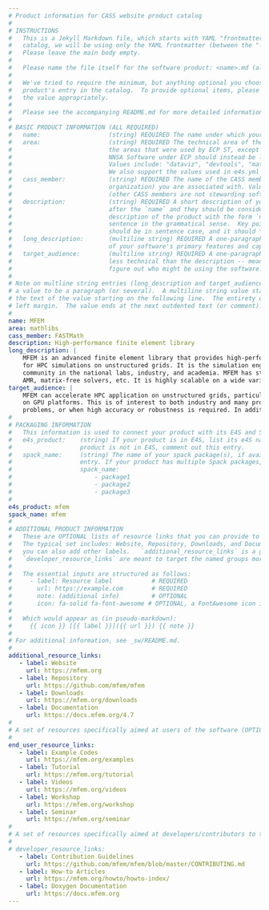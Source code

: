```yaml
---
# Product information for CASS website product catalog
#
# INSTRUCTIONS
#   This is a Jekyll Markdown file, which starts with YAML "frontmatter." For the product
#   catalog, we will be using only the YAML frontmatter (between the "---" seperators).
#   Please leave the main body empty.
#
#   Please name the file itself for the software product: <name>.md (all lowercase)
#
#   We've tried to require the minimum, but anything optional you choose to add will enrich your
#   product's entry in the catalog.  To provide optional items, please uncomment the keys and complete
#   the value appropriately.
#
#   Please see the accompanying README.md for more detailed information and guidance.
#
# BASIC PRODUCT INFORMATION (ALL REQUIRED)
#   name:                   (string) REQUIRED The name under which your product should appear in the catalog
#   area:                   (string) REQUIRED The technical area of the product.  For now, we are using
#                           the areas that were used by ECP ST, except that anything that was categorized as
#                           NNSA Software under ECP should instead be listed under the appropriate "real" area:
#                           Values include: "dataviz", "devtools", "mathlibs", "pmr", "sweco".
#                           We also support the values used in e4s.yml files, though we prefer those above.
#   cass_member:            (string) REQUIRED The name of the CASS member organization (aka software stewardship
#                           organization) you are associated with. Values include: "FASTMath", "PEOS", "RAPIDS", "S4PST", "STEP".
#                           (other CASS members are not stewarding software products, as far as we know: COLABS, CORSA, SWAS)
#   description:            (string) REQUIRED A short description of your software.  The `description` is always shown immediately
#                           after the `name` and they should be considered together as, in effect constructing a sentence-length
#                           description of the product with the form `name: desciption`.  However it does not need to be a complete
#                           sentence in the grammatical sense.  Key points: The `description` should *not* repeat the `name`, it
#                           should be in sentence case, and it should *not* end with a period.
#   long_description:       (multiline string) REQUIRED A one-paragraph description of your software. A brief, moderately technical description
#                           of your software's primary features and capabilities.
#   target_audience:        (multiline string) REQUIRED A one-paragraph description of who should be interested in your software.  This should be
#                           less technical than the description -- meant to guide someone who's inexpert or just trying to
#                           figure out who might be using the software.
#
# Note on multline string entries (long_description and target_audience): YAML supports a multiline string entry that allows
# a value to be a paragraph (or several).  A multiline string value starts with a pipe ("|") following the colon of the key, with
# the text of the value starting on the following line.  The entirety of the value should be indented by 2-4 spaces from the
# left margin.  The value ends at the next outdented text (or comment).
#
name: MFEM
area: mathlibs
cass_member: FASTMath
description: High-performance finite element library
long_description: |
    MFEM is an advanced finite element library that provides high-performance meshing, discretization and solver algorithms
    for HPC simulations on unstructured grids. It is the simulation engine for many DOE application codes and has a large user
    community in the national labs, industry, and academia. MFEM has state-of-the-art support for high-order methods, GPU acceleration,
    AMR, matrix-free solvers, etc. It is highly scalable on a wide variety of platforms, ranging from laptops to supercomputers.
target_audience: |
    MFEM can accelerate HPC application on unstructured grids, particularly large-scale simulations of partial differential equations
    on GPU platforms. This is of interest to both industry and many projects in the DOE. MFEM is particularly impactful in multi-physics
    problems, or when high accuracy or robustness is required. In addition, MFEM can be used for research and teaching in academia.
#
# PACKAGING INFORMATION
#   This information is used to connect your product with its E4S and Spack packages, if available.
#   e4s_product:    (string) If your product is in E4S, list its e4S name here (may be different than `name`). If your
#                   product is not in E4S, comment out this entry.
#   spack_name:     (string) The name of your spack package(s), if available.  If you don't have a Spack package, comment out this
#                   entry. If your product has multiple Spack packages, list them using YAML list syntax:
#                   spack_name:
#                       - package1
#                       - package2
#                       - package3
#
e4s_product: mfem
spack_name: mfem
#
# ADDITIONAL PRODUCT INFORMATION
#   These are OPTIONAL lists of resource links that you can provide to make your catalog entry more useful.
#   The typical set includes: Website, Repository, Downloads, and Documentation, but all of these are optional, and
#   you can also add other labels.   `additional_resource_links` is a general category; `end_user_resource_links` and
#   `developer_resource_links` are meant to target the named groups more specifically.  Use them as you like.
#
#   The essential inputs are structured as follows:
#     - label: Resource label           # REQUIRED
#       url: https://example.com        # REQUIRED
#       note: (additional info)         # OPTIONAL
#       icon: fa-solid fa-font-awesome # OPTIONAL, a FontAwesome icon identifier
#
#   Which would appear as (in pseudo-markdown):
#     {{ icon }} [{{ label }}]({{ url }}) {{ note }}
#
# For additional information, see _sw/README.md.
#
additional_resource_links:
   - label: Website
     url: https://mfem.org
   - label: Repository
     url: https://github.com/mfem/mfem
   - label: Downloads
     url: https://mfem.org/downloads
   - label: Documentation
     url: https://docs.mfem.org/4.7
#
# A set of resources specifically aimed at users of the software (OPTIONAL)
#
end_user_resource_links:
   - label: Example Codes
     url: https://mfem.org/examples
   - label: Tutorial
     url: https://mfem.org/tutorial
   - label: Videos
     url: https://mfem.org/videos
   - label: Workshop
     url: https://mfem.org/workshop
   - label: Seminar
     url: https://mfem.org/seminar
#
# A set of resources specifically aimed at developers/contributors to the software (OPTIONAL)
#
# developer_resource_links:
   - label: Contribution Guidelines
     url: https://github.com/mfem/mfem/blob/master/CONTRIBUTING.md
   - label: How-to Articles
     url: https://mfem.org/howto/howto-index/
   - label: Doxygen Documentation
     url: https://docs.mfem.org
---
```


